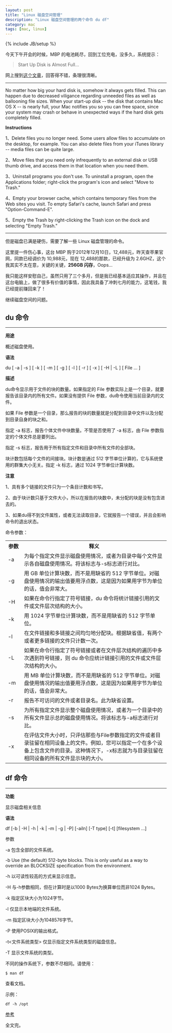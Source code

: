 ```yaml
---
layout: post
title: "Linux 磁盘空间管理"
description: "Linux 磁盘空间管理的两个命令 du df"
category: mac
tags: [mac, linux]
---
```

{% include JB/setup %}

今天下午开会的时候，MBP 的电池耗尽，回到工位充电，没多久，系统提示：

>Start Up Disk is Almost Full…

网上搜到[这个文章](http://www.ehow.com/how_4592058_start-up-disk-almost-full.html)，回答得不错，条理很清晰。

----

No matter how big your hard disk is, somehow it always gets filled. This can happen due to decreased viligance regarding unneeded files as well as ballooning file sizes. When your start-up disk -- the disk that contains Mac OS X -- is nearly full, your Mac notifies you so you can free space, since your system may crash or behave in unexpected ways if the hard disk gets completely filled.

**Instructions**

1、Delete files you no longer need. Some users allow files to accumulate on the desktop, for example. You can also delete files from your iTunes library -- media files can be quite large.

2、Move files that you need only infrequently to an external disk or USB thumb drive, and access them in that location when you need them.

3、Uninstall programs you don't use. To uninstall a program, open the Applications folder; right-click the program's icon and select "Move to Trash."

4、Empty your browser cache, which contains temporary files from the Web sites you visit. To empty Safari's cache, launch Safari and press "Option-Command-E".

5、Empty the Trash by right-clicking the Trash icon on the dock and selecting "Empty Trash."

----

但是磁盘已满是硬伤，需要了解一些 Linux 磁盘管理的命令。

这里提一件伤心事，这台 MBP 购于2012年12月10日，12,488元，昨天查苹果官网，同款已经调价为 10,988元，现在 12,488的那款，已经升级为 2.6GHZ，这个我其实不太在意，关键的关键，**256GB 闪存**，Oops…

我只能这样安慰自己，虽然只用了三个多月，但是我已经基本适应其操作，并且在这台电脑上，做了很多有价值的事情，因此我具备了冲刺七月的能力，这笔钱，我已经提前赚回来了！

继续磁盘空间的问题。

## du 命令

----

**用途**

概述磁盘使用。

**语法**

du \[ -a | -s ] \[ -k ] \[ -m ] \[ -g ] \[ -l ] \[ -r ] \[ -x ] \[ -H | -L ] \[ File ... ]

**描述**

du命令显示用于文件的块的数量。如果指定的 File 参数实际上是一个目录，就要报告该目录内的所有文件。如果没有提供 File 参数，du命令使用当前目录内的文件。

如果 File 参数是一个目录，那么报告的块的数量就是分配到目录中文件以及分配到目录自身的块之和。

指定 -a 标志，报告个体文件中块数量。不管是否使用了 -a 标志，由 File 参数指定的个体文件总是要列出。

指定 -s 标志，报告用于所有指定文件和目录中所有文件的全部块。 

块计数包括每个文件的间接块。块计数是通过 512 字节单位计算的，它与系统使用的群集大小无关。指定 -k 标志，通过 1024 字节单位计算块数。

**注意**

1、具有多个链接的文件只为一个条目计数和书写。

2、由于块计数只基于文件大小，所以在报告的块数中，未分配的块是没有包含进去的。

3、如果du得不到文件属性，或者无法读取目录，它就报告一个错误，并且会影响命令的退出状态。


命令参数：

<table class='table table-bordered table-hover table-striped'>
<tbody>
<tr>
<th style="width:10%">参数</th>
<th>释义</th>
</tr>
<tr>
<td> -a </td>
<td> 为每个指定文件显示磁盘使用情况，或者为目录中每个文件显示各自磁盘使用情况。将该标志与-s标志进行对比。 </td>
</tr>
<tr>
<td> -g </td>
<td> 用 GB 单位计算块数，而不是用缺省的 512 字节单位。对磁盘使用情况的输出值要用浮点数，这是因为如果用字节为单位的话，值会非常大。 </td>
</tr>
<tr>
<td> -H </td>
<td> 如果在命令行指定了符号链接，du&nbsp;命令将统计链接引用的文件或文件层次结构的大小。 </td>
</tr>
<tr>
<td> -k </td>
<td> 用 1024 字节单位计算块数，而不是用缺省的 512 字节单位。 </td>
</tr>
<tr>
<td> -l </td>
<td> 在文件链接和多链接之间均匀地分配块。根据缺省值，有两个或者更多链接的文件只计数一次。 </td>
</tr>
<tr>
<td> -L </td>
<td> 如果在命令行指定了符号链接或者在文件层次结构的遍历中多次遇到符号链接，则&nbsp;du&nbsp;命令应统计链接引用的文件或文件层次结构的大小。 </td>
</tr>
<tr>
<td> -m </td>
<td> 用 MB 单位计算块数，而不是用缺省的 512 字节单位。对磁盘使用情况的输出值要用浮点数，这是因为如果用字节为单位的话，值会非常大。 </td>
</tr>
<tr>
<td> -r </td>
<td> 报告不可访问的文件或者目录名。此为缺省设置。 </td>
</tr>
<tr>
<td> -s </td>
<td> 为所有指定文件显示整个磁盘使用情况，或者为一个目录中的所有文件显示总的磁盘使用情况。将该标志与-a标志进行对比。 </td>
</tr>
<tr>
<td> -x </td>
<td> 在评估文件大小时，只评估那些与File参数指定的文件或者目录驻留在相同设备上的文件。例如，您可以指定一个在多个设备上包含文件的目录。这种情况下，-x标志就为与目录驻留在相同设备的所有文件显示块的大小。 </td>
</tr>
</tbody></table>

## df 命令

----

**功能**

显示磁盘相关信息

**语法**

df \[-b | -H | -h | -k | -m | -g | -P] \[-ailn] \[-T type] \[-t] \[filesystem ...]


参数

-a 包含全部的文件系统。

-b Use (the default) 512-byte blocks.  This is only useful as a way to override an BLOCKSIZE specification from the environment.

-h 以可读性较高的方式来显示信息。

-H 与-h参数相同，但在计算时是以1000 Bytes为换算单位而非1024 Bytes。

-k 指定区块大小为1024字节。

-l 仅显示本地端的文件系统。

-m 指定区块大小为1048576字节。

-P 使用POSIX的输出格式。

-t<文件系统类型> 仅显示指定文件系统类型的磁盘信息。

-T 显示文件系统的类型。

不同的操作系统下，参数不尽相同。请使用：

`$ man df`

查看文档。

示例：

`df -h /opt`

[参考](http://wiki.51osos.com/wiki/Df)

全文完。
